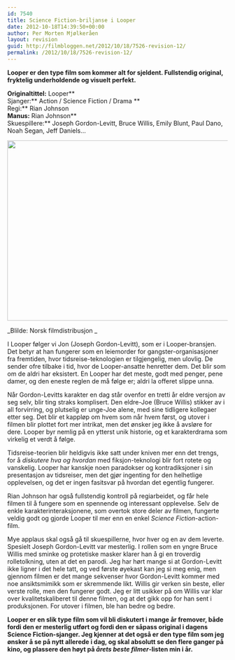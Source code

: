 ```yaml
---
id: 7540
title: Science Fiction-briljanse i Looper
date: 2012-10-18T14:39:50+00:00
author: Per Morten Mjølkeråen
layout: revision
guid: http://filmbloggen.net/2012/10/18/7526-revision-12/
permalink: /2012/10/18/7526-revision-12/
---
```

**Looper er den type film som kommer alt for sjeldent. Fullstendig original, fryktelig underholdende og visuelt perfekt.**

**Originaltittel:** Looper**  
Sjanger:** Action / Science Fiction / Drama **  
Regi:** Rian Johnson  
**Manus:** Rian Johnson**  
Skuespillere:** Joseph Gordon-Levitt, Bruce Willis, Emily Blunt, Paul Dano, Noah Segan, Jeff Daniels&#8230;

<a href="http://filmbloggen.net/?attachment_id=7534" rel="attachment wp-att-7534"><img class="alignnone size-large wp-image-7534" src="http://filmbloggen.net/wp-content/uploads//2012/10/2-620x413.jpg" alt="" width="620" height="413" /></a>

_Blilde: Norsk filmdistribusjon _

I Looper følger vi Jon (Joseph Gordon-Levitt), som er i Looper-bransjen. Det betyr at han fungerer som en leiemorder for gangster-organisasjoner fra fremtiden, hvor tidsreise-teknologien er tilgjengelig, men ulovlig. De sender ofre tilbake i tid, hvor de Looper-ansatte henretter dem. Det blir som om de aldri har eksistert. En Looper har det meste, godt med penger, pene damer, og den eneste reglen de må følge er; aldri la offeret slippe unna.

Når Gordon-Levitts karakter en dag står ovenfor en tretti år eldre versjon av seg selv, blir ting straks komplisert. Den eldre-Joe (Bruce Willis) stikker av i all forvirring, og plutselig er unge-Joe alene, med sine tidligere kollegaer etter seg. Det blir et kappløp om hvem som når hvem først, og utover i filmen blir plottet fort mer intrikat, men det ønsker jeg ikke å avsløre for dere. Looper byr nemlig på en ytterst unik historie, og et karakterdrama som virkelig et verdt å følge.

Tidsreise-teorien blir heldigvis ikke satt under kniven mer enn det trengs, for å _diskutere hva og hvordan_ med fiksjon-teknologi blir fort rotete og vanskelig. Looper har kanskje noen paradokser og kontradiksjoner i sin presentasjon av tidsreiser, men det gjør ingenting for den helhetlige opplevelsen, og det er ingen fasitsvar på hvordan det egentlig fungerer.

Rian Johnson har også fullstendig kontroll på regiarbeidet, og får hele filmen til å fungere som en spennende og interessant opplevelse. Selv de enkle karakterinteraksjonene, som overtok store deler av filmen, fungerte veldig godt og gjorde Looper til mer enn en enkel _Science Fiction_-action-film.

Mye applaus skal også gå til skuespillerne, hvor hver og en av dem leverte. Spesielt Joseph Gordon-Levitt var mesterlig. I rollen som en yngre Bruce Willis med sminke og protetiske masker klarer han å gi en troverdig rolletolkning, uten at det en parodi. Jeg har hørt mange si at Gordon-Levitt ikke ligner i det hele tatt, og ved første øyekast kan jeg si meg enig, men gjennom filmen er det mange sekvenser hvor Gordon-Levitt kommer med noe ansiktsmimikk som er skremmende likt. Willis gir verken sin beste, eller verste rolle, men den fungerer godt. Jeg er litt usikker på om Willis var klar over kvalitetskaliberet til denne filmen, og at det gikk opp for han sent i produksjonen. For utover i filmen, ble han bedre og bedre.

**Looper er en slik type film som vil bli diskutert i mange år fremover, både fordi den er mesterlig utført og fordi den er såpass original i dagens Science Fiction-sjanger. Jeg kjenner at det også er den type film som jeg ønsker å se på nytt allerede i dag, og skal absolutt se den flere ganger på kino, og plassere den høyt på _årets beste filmer_-listen min i år.** 

&nbsp;